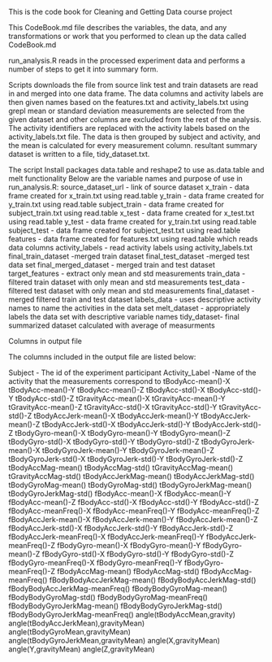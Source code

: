 This is the code book for Cleaning and Getting Data course project

This CodeBook.md file describes the variables, the data, and any transformations or work that you performed to clean up the data called CodeBook.md

run_analysis.R reads in the processed experiment data and performs a number of steps to get it into summary form.

Scripts downloads the file from source link
test and train datasets are read in and merged into one data frame.
The data columns and activity labels are then given names based on the features.txt and activity_labels.txt
using grepl mean or standard deviation measurements are selected from the given dataset and other columns are excluded from the rest of the analysis.
The activity identifiers are replaced with the activity labels based on the activity_labels.txt file.
The data is then grouped by subject and activity, and the mean is calculated for every measurement column.
resultant summary dataset is written to a file, tidy_dataset.txt.

The script Install packages data.table and reshape2 to use as.data.table and melt functionality
Below are the variable names and purpose of use in run_analysis.R:
source_dataset_url - link of source dataset
x_train - data frame created for x_train.txt using read.table
y_train - data frame created for y_train.txt using read.table
subject_train - data frame created for subject_train.txt using read.table
x_test - data frame created for x_test.txt using read.table
y_test - data frame created for y_train.txt using read.table
subject_test - data frame created for subject_test.txt using read.table
features - data frame created for features.txt using read.table which reads data columns
activity_labels - read activity labels using activity_labels.txt
final_train_dataset -merged train dataset
final_test_dataset -merged test data set
final_merged_dataset - merged train and test dataset
target_features - extract only mean and std measurements
train_data - filtered train dataset with only mean and std measurements
test_data - filtered test dataset with only mean and std measurements
final_dataset - merged filtered train and test dataset
labels_data - uses descriptive activity names to name the activities in the data set
melt_dataset - appropriately labels the data set with descriptive variable names
tidy_dataset- final summarized dataset calculated with average of measurments

Columns in output file

The columns included in the output file are listed below:

Subject - The id of the experiment participant 
Activity_Label -Name of the activity that the measurements correspond to
tBodyAcc-mean()-X 
tBodyAcc-mean()-Y 
tBodyAcc-mean()-Z 
tBodyAcc-std()-X 
tBodyAcc-std()-Y 
tBodyAcc-std()-Z 
tGravityAcc-mean()-X 
tGravityAcc-mean()-Y 
tGravityAcc-mean()-Z 
tGravityAcc-std()-X 
tGravityAcc-std()-Y 
tGravityAcc-std()-Z 
tBodyAccJerk-mean()-X 
tBodyAccJerk-mean()-Y 
tBodyAccJerk-mean()-Z 
tBodyAccJerk-std()-X 
tBodyAccJerk-std()-Y 
tBodyAccJerk-std()-Z 
tBodyGyro-mean()-X 
tBodyGyro-mean()-Y 
tBodyGyro-mean()-Z 
tBodyGyro-std()-X 
tBodyGyro-std()-Y 
tBodyGyro-std()-Z 
tBodyGyroJerk-mean()-X 
tBodyGyroJerk-mean()-Y 
tBodyGyroJerk-mean()-Z 
tBodyGyroJerk-std()-X 
tBodyGyroJerk-std()-Y 
tBodyGyroJerk-std()-Z 
tBodyAccMag-mean() 
tBodyAccMag-std() 
tGravityAccMag-mean() 
tGravityAccMag-std() 
tBodyAccJerkMag-mean() 
tBodyAccJerkMag-std() 
tBodyGyroMag-mean() 
tBodyGyroMag-std() 
tBodyGyroJerkMag-mean() 
tBodyGyroJerkMag-std() 
fBodyAcc-mean()-X 
fBodyAcc-mean()-Y 
fBodyAcc-mean()-Z 
fBodyAcc-std()-X 
fBodyAcc-std()-Y 
fBodyAcc-std()-Z 
fBodyAcc-meanFreq()-X 
fBodyAcc-meanFreq()-Y 
fBodyAcc-meanFreq()-Z 
fBodyAccJerk-mean()-X 
fBodyAccJerk-mean()-Y 
fBodyAccJerk-mean()-Z 
fBodyAccJerk-std()-X 
fBodyAccJerk-std()-Y 
fBodyAccJerk-std()-Z 
fBodyAccJerk-meanFreq()-X 
fBodyAccJerk-meanFreq()-Y 
fBodyAccJerk-meanFreq()-Z 
fBodyGyro-mean()-X 
fBodyGyro-mean()-Y 
fBodyGyro-mean()-Z 
fBodyGyro-std()-X 
fBodyGyro-std()-Y 
fBodyGyro-std()-Z 
fBodyGyro-meanFreq()-X 
fBodyGyro-meanFreq()-Y 
fBodyGyro-meanFreq()-Z 
fBodyAccMag-mean() 
fBodyAccMag-std() 
fBodyAccMag-meanFreq() 
fBodyBodyAccJerkMag-mean() 
fBodyBodyAccJerkMag-std() 
fBodyBodyAccJerkMag-meanFreq() 
fBodyBodyGyroMag-mean() 
fBodyBodyGyroMag-std() 
fBodyBodyGyroMag-meanFreq() 
fBodyBodyGyroJerkMag-mean() 
fBodyBodyGyroJerkMag-std() 
fBodyBodyGyroJerkMag-meanFreq() 
angle(tBodyAccMean,gravity) 
angle(tBodyAccJerkMean),gravityMean) 
angle(tBodyGyroMean,gravityMean) 
angle(tBodyGyroJerkMean,gravityMean) 
angle(X,gravityMean) 
angle(Y,gravityMean) 
angle(Z,gravityMean)
